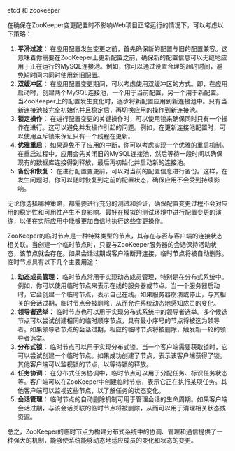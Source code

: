 etcd 和 zookeeper



在确保在ZooKeeper变更配置时不影响Web项目正常运行的情况下，可以考虑以下策略：

1. **平滑过渡：** 在应用配置发生变更之前，首先确保新的配置与旧的配置兼容。这意味着你需要在ZooKeeper上更新配置之前，确保新的配置信息可以无缝地应用于正在运行的MySQL连接池。例如，你可以通过设置合理的超时时间，避免短时间内同时使用新旧配置。
2. **双缓冲区：** 在应用配置变更期间，可以考虑使用双缓冲区的方式。即，在应用启动时，创建两个MySQL连接池，一个用于当前配置，另一个用于新配置。当ZooKeeper上的配置发生变化时，逐步将新配置应用到新连接池中。只有当新连接池被完全初始化并且稳定后，再切换应用的操作到新连接池。
3. **锁定操作：** 在进行配置变更的关键操作时，可以使用锁来确保同时只有一个操作在进行。这可以避免并发操作引起的问题。例如，在更新连接池配置时，可以使用互斥锁来保证只有一个线程在更新。
4. **优雅重启：** 如果避免不了应用的中断，你可以考虑实现一个优雅的重启机制。在重启过程中，应用会先关闭旧的MySQL连接池，然后等待一段时间以确保现有的数据库连接得到释放，最后再初始化并启动新的连接池。
5. **备份和恢复：** 在进行配置变更前，可以对当前的配置信息进行备份。这样，在发生问题时，你可以随时恢复到之前的配置状态，确保应用不会受到持续影响。

无论你选择哪种策略，都需要进行充分的测试和验证，确保配置变更过程不会对应用的稳定性和可用性产生不良影响。最好在模拟的测试环境中进行配置变更的演练，以便在实际应用中能够更加自信地执行这些变更操作。




ZooKeeper的临时节点是一种特殊类型的节点，其存在与否与客户端的连接状态相关联。当创建一个临时节点时，只要与ZooKeeper服务器的会话保持活动状态，该节点就会存在。如果会话过期或客户端断开连接，临时节点将被自动删除。临时节点具有以下几个主要用途：

1. **动态成员管理：** 临时节点常用于实现动态成员管理，特别是在分布式系统中。例如，你可以使用临时节点来表示在线的服务器或节点。当一个服务器启动时，它会创建一个临时节点，表示自己在线。如果服务器崩溃或停止，与其相关的会话过期，临时节点会被删除，从而允许系统动态地感知成员的变化。
2. **领导者选举：** 临时节点也可以用于实现分布式系统中的领导者选举。多个候选节点可以尝试创建相同的临时顺序节点，具有最小序号的节点将被选为领导者。如果领导者节点的会话过期，相应的临时节点将被删除，触发新一轮的领导者选举。
3. **分布式锁：** 临时节点可以用于实现分布式锁。当一个客户端需要获取锁时，它可以尝试创建一个临时节点。如果成功创建了节点，表示该客户端获得了锁。其他客户端可以监视锁的节点，以等待锁的释放。
4. **任务协调：** 在分布式任务协调中，临时节点可以用于分配任务、标识任务状态等。客户端可以在ZooKeeper中创建临时节点，表示它正在执行某项任务。其他客户端可以监视这些节点，以了解任务的状态变化。
5. **会话管理：** 临时节点的自动删除机制可用于管理会话的生命周期。如果客户端会话过期，与该会话关联的临时节点将被删除，从而可以用于清理相关状态或资源。

总之，ZooKeeper的临时节点为构建分布式系统中的协调、管理和通信提供了一种强大的机制，能够使系统能够动态地适应成员的变化和状态的变更。